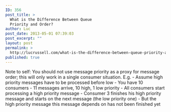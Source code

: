 ```yaml
---
ID: 356
post_title: >
  What is the Difference Between Queue
  Priority and Order?
author: Luc
post_date: 2013-05-01 07:39:03
post_excerpt: ""
layout: post
permalink: >
  http://lucrussell.com/what-is-the-difference-between-queue-priority-and-order/
published: true
---
```

Note to self: You should not use message priority as a proxy for message order; this will only work in a single consumer situation. E.g.
    - Assume high priority messages have to be processed before low
    - You have 10 consumers
    - 11 messages arrive, 10 high, 1 low priority
    - All consumers start processing a high priority message
    - Consumer 3 finishes his high priority message and starts on the next message (the low priority one)
    - But the high priority message this message depends on has not been finished yet